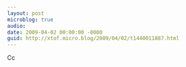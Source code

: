 ```yaml
---
layout: post
microblog: true
audio: 
date: 2009-04-02 00:00:00 -0000
guid: http://xtof.micro.blog/2009/04/02/t1440011887.html
---
```

Cc
